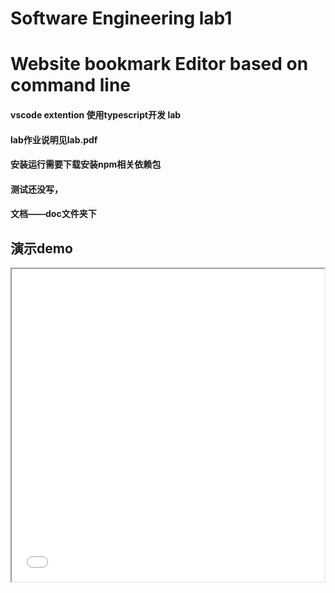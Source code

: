 # Software Engineering lab1
# Website bookmark Editor based on command line
#### vscode extention 使用typescript开发 lab
#### lab作业说明见lab.pdf
#### 安装运行需要下载安装npm相关依赖包


#### 测试还没写，
#### 文档——doc文件夹下


## 演示demo
<iframe height=500 width=500 src="demo\demo.gif">
